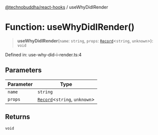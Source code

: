 <!-- markdownlint-disable -->

[@technobuddha/react-hooks](../INDEX.md) / useWhyDidIRender

# Function: useWhyDidIRender()

> **useWhyDidIRender**(`name`: `string`, `props`: [`Record`](https://www.typescriptlang.org/docs/handbook/utility-types.html#recordkeys-type)\<`string`, `unknown`\>): `void`

Defined in: use-why-did-i-render.ts:4

## Parameters

| Parameter | Type |
| ------ | ------ |
| `name` | `string` |
| `props` | [`Record`](https://www.typescriptlang.org/docs/handbook/utility-types.html#recordkeys-type)\<`string`, `unknown`\> |

## Returns

`void`

